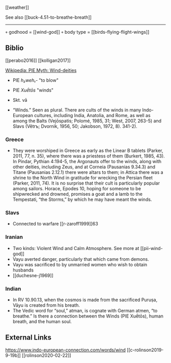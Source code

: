 [[weather]] 

See also [[buck-4.51-to-breathe-breath]]

---

`+` godhood = [[wind-god]]
`+` body type = [[birds-flying-flight-wings]]


## Biblio
[[perabo2016]]
[[kolligan2017]]

[Wikipedia: PIE Myth: Wind-deities](https://en.wikipedia.org/wiki/Proto-Indo-European-mythology#Wind-deities)


- PIE *h₂weh₁-* "to blow"
- PIE *Xuḗtōs* "winds"
- Skt. vā

- “Winds.” Seen as plural. There are cults of the winds in many Indo-European cultures, including India, Anatolia, and Rome, as well as among the Balts (Vejōspatis; Polomé, 1985, 31; West, 2007, 263-5) and Slavs (Větrъ; Dvornik, 1956, 50; Jakobson, 1972, 8). 341-2). 

### Greece
- They were worshiped in Greece as early as the Linear B tablets (Parker, 2011, 77, n. 35), where there was a priestess of them (Burkert, 1985, 43). In Pindar, Pythian 4:194-5, the Argonauts offer to the winds, along with other deities, including Zeus, and at Corneia (Pausanias 9.34.3) and Titane (Pausanias 2.12.1) there were altars to them; in Attica there was a shrine to the North Wind in gratitude for wrecking the Persian fleet (Parker, 2011, 74). It is no surprise that their cult is particularly popular among sailors. Horace, Epodes 10, hoping for someone to be shipwrecked and drowned, promises a goat and a lamb to the Tempestati, “the Storms,” by which he may have meant the winds. 
### Slavs
- Connected to warfare [[r-zaroff1999]]63
### Iranian
- Two kinds: Violent Wind and Calm Atmosphere. See more at [[pii-wind-god]]
- Vayu averted danger, particularly that which came from demons. 
- Vayu was sacrificed to by unmarried women who wish to obtain husbands 
- [[duchesne-j1969]]
### Indian
- In RV 10.90.13, when the cosmos is made from the sacrificed Puruṣa, Vāyu is created from his breath. 
- The Vedic word for “soul,” atman, is cognate with German atmen, “to breathe.” Is there a connection between the Winds (PIE Xuḗtōs),  human breath, and the human soul.



## External Links
https://www.indo-european-connection.com/words/wind
[[c-rolinson2019-9-19b]]
[[rolinson2020-02-22]]